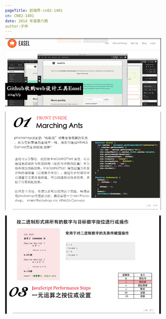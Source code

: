 ```yaml
--- 
pageTitle: 前端界-cn02-1401 
cn: CN02-1401 
date: 2014 年度第六期
author:子仲
---
```


![snapchat](./images/cover.png)

[![html5-canvas](./images/marchingants.png)](http://chesihui.github.io/front-inside/cn02-1401/ants)

[![一元运算](./images/tangzhu.png)]()


